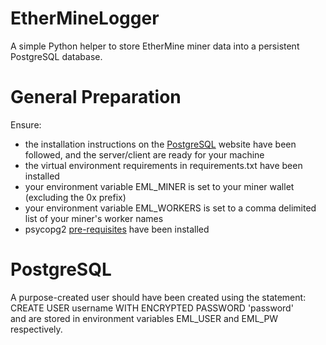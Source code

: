 # EtherMineLogger
A simple Python helper to store EtherMine miner data into a persistent PostgreSQL database.

# General Preparation
Ensure:
<ul>
    <li>the installation instructions on the <a href="https://www.postgresql.org/">PostgreSQL<a> website have been followed, and the server/client are ready for your machine</li>
    <li>the virtual environment requirements in requirements.txt have been installed</li>
    <li>your environment variable EML_MINER is set to your miner wallet (excluding the 0x prefix)</li>
    <li>your environment variable EML_WORKERS is set to a comma delimited list of your miner's worker names</li>
    <li>psycopg2 <a href="https://www.psycopg.org/install/">pre-requisites</a> have been installed</li>
</ul>
      
# PostgreSQL
A purpose-created user should have been created using the statement:<br>
        CREATE USER username WITH ENCRYPTED PASSWORD 'password'<br>
<username> and <password> are stored in environment variables EML_USER and EML_PW respectively.
